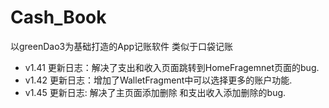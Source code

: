 # Cash_Book
以greenDao3为基础打造的App记账软件 类似于口袋记账
* v1.41 更新日志：解决了支出和收入页面跳转到HomeFragemnet页面的bug.
* v1.42 更新日志：增加了WalletFragment中可以选择更多的账户功能.
* v1.45 更新日志: 解决了主页面添加删除 和支出收入添加删除的bug.

